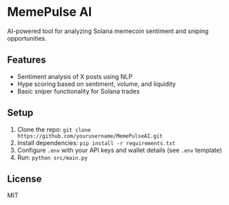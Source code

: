 # MemePulse AI
AI-powered tool for analyzing Solana memecoin sentiment and sniping opportunities.

## Features
- Sentiment analysis of X posts using NLP
- Hype scoring based on sentiment, volume, and liquidity
- Basic sniper functionality for Solana trades

## Setup
1. Clone the repo: `git clone https://github.com/yourusername/MemePulseAI.git`
2. Install dependencies: `pip install -r requirements.txt`
3. Configure `.env` with your API keys and wallet details (see `.env` template)
4. Run: `python src/main.py`

## License
MIT

